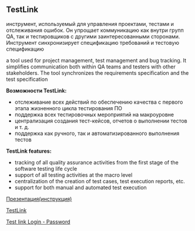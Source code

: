 ## TestLink
инструмент, используемый для управления проектами, тестами и отслеживания ошибок. Он упрощает коммуникацию как внутри групп QA, так и тестировщиков с другими заинтересованными сторонами. Инструмент синхронизирует спецификацию требований и тестовую спецификацию

a tool used for project management, test management and bug tracking. It simplifies communication both within QA teams and testers with other stakeholders. The tool synchronizes the requirements specification and the test specification

**Возможности TestLink:**

- отслеживание всех действий по обеспечению качества с первого этапа жизненного цикла тестирования ПО
- поддержка всех тестировочных мероприятий на макроуровне
- централизация создания тест-кейсов, отчетов о выполнении тестов и т. д.
- поддержка как ручного, так и автоматизированного выполнения тестов

**TestLink features:**

- tracking of all quality assurance activities from the first stage of the software testing life cycle
- support of all testing activities at the macro level
- centralization of the creation of test cases, test execution reports, etc.
- support for both manual and automated test execution

[Презентация(инструкция)](https://docs.google.com/presentation/d/1eMhD0TCZIrudiV1p0H6mfop2dXea-gke/edit?usp=share_link&ouid=116447005932578256378&rtpof=true&sd=true)

[TestLink](https://testlink.ait-tr.de/login.php?note=logout&viewer=)

[Test link Login - Password](https://docs.google.com/spreadsheets/d/1WnYOY65v1xjX0tTBc6kxEHUxmKtZDNW3QBHnqtBaSms/edit?usp=sharing)
